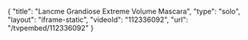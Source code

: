 {
    "title": "Lancme Grandiose Extreme Volume Mascara",
    "type": "solo",
    "layout": "iframe-static",
    "videoId": "112336092",
    "url": "\/tvpembed\/112336092"
}